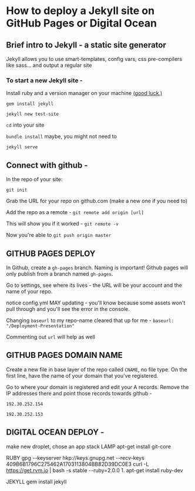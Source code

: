 # How to deploy a Jekyll site on GitHub Pages or Digital Ocean

## Brief intro to Jekyll - a static site generator
Jekyll allows you to use smart-templates, config vars, css pre-compilers like sass... and output a regular site

### To start a new Jekyll site -
Install ruby and a version manager on your machine [(good luck.)](https://gorails.com/setup/osx/10.11-el-capitan)

`gem install jekyll`

`jekyll new test-site`

`cd` into your site

`bundle install` maybe, you might not need to

`jekyll serve`

## Connect with github -
In the repo of your site:

`git init`

Grab the URL for your repo on github.com (make a new one if you need to)

Add the repo as a remote - `git remote add origin [url]`

This will show you if it worked - `git remote -v`

Now you're able to `git push origin master`

## GITHUB PAGES DEPLOY
In Github, create a `gh-pages` branch. Naming is important! Github pages will only publish from a branch named `gh-pages`.

Go to settings, see where its lives - the URL will be your account and the name of your repo.

notice config.yml MAY updating - you'll know because some assets won't pull through and you'll see the error in the console.

Changing `baseurl` to my repo-name cleared that up for me -
`baseurl: "/Deployment-Presentation"`

Commenting out `url` will help as well

## GITHUB PAGES DOMAIN NAME

Create a new file in base layer of the repo called `CNAME`, no file type. On the first line, have the name of your domain that you've registered.

Go to where your domain is registered and edit your A records. Remove the IP addresses there and point those records towards github -

`192.30.252.154`

`192.30.252.153`

## DIGITAL OCEAN DEPLOY -
make new droplet, chose an app stack LAMP
apt-get install git-core

RUBY
gpg --keyserver hkp://keys.gnupg.net --recv-keys 409B6B1796C275462A1703113804BB82D39DC0E3
curl -L https://get.rvm.io | bash -s stable --ruby=2.0.0
	1.	apt-get install ruby-dev


JEKYLL
gem install jekyll
